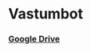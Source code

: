 # Vastumbot

### [Google Drive](https://drive.google.com/drive/folders/1ZBj98QDiUJSa0LPsMETmjELUWilBNXQb)
